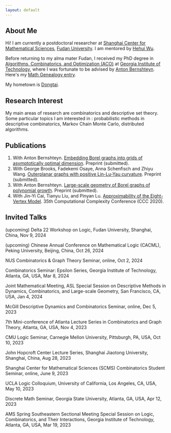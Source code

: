 ```yaml
---
layout: default
---
```


## About Me

Hi! I am currently a postdoctoral researcher at [Shanghai Center for Mathematical Sciences](https://scms.fudan.edu.cn/), [Fudan University](https://www.fudan.edu.cn/en/). I am mentored by [Hehui Wu](https://scholar.google.com/citations?user=vGY9WiEAAAAJ&hl=en).

Before returning to my alma mater Fudan, I received my PhD degree in [Algorithms, Combinatorics, and Optimization (ACO)](https://aco.gatech.edu/) at [Georgia Institute of Technology](https://www.gatech.edu/), where I was fortunate to be advised by [Anton Bernshteyn](https://bahtoh-math.github.io/). Here's my [Math Genealogy entry](https://genealogy.math.ndsu.nodak.edu/id.php?id=321109).

My hometown is [Dongtai](https://en.wikipedia.org/wiki/Dongtai).

## Research Interest

My main areas of research are combinatorics and descriptive set theory.  Some particular topics I am interested in : probabilistic methods in descriptive combinatorics, Markov Chain Monte Carlo, distributed algorithms. 

## Publications

1. With Anton Bernshteyn. [Embedding Borel graphs into grids of asymptotically optimal dimension](https://arxiv.org/abs/2407.19785). Preprint (submitted). 
2. With George Brooks, Fadekemi Osaye, Anna Schenfisch and Zhiyu Wang. [Outerplanar graphs with positive Lin-Lu-Yau curvature](https://arxiv.org/abs/2403.04110). Preprint (submitted).
3. With Anton Bernshteyn. [Large-scale geometry of Borel graphs of polynomial growth](https://arxiv.org/abs/2302.04727). Preprint (submitted).
4. With Jin-Yi Cai, Tianyu Liu, and Pinyan Lu. [Approximability of the Eight-Vertex Model](https://drops.dagstuhl.de/storage/00lipics/lipics-vol169-ccc2020/LIPIcs.CCC.2020.4/LIPIcs.CCC.2020.4.pdf). 35th Computational Complexity Conference (CCC 2020).

## Invited Talks

(upcoming) Delta 22 Workshop on Logic, Fudan University, Shanghai, China, Nov 9, 2024 

(upcoming) Chinese Annual Conference on Mathematical Logic (CACML), Peking University, Beijing, China, Oct 26, 2024

NUS Combinatorics & Graph Theory Seminar, online, Oct 2, 2024

Combinatorics Seminar: Epsilon Series, Georgia Institute of Technology, Atlanta, GA, USA, Mar 8, 2024

Joint Mathematical Meeting, ASL Special Session on Descriptive Methods in Dynamics, Combinatorics, and Large-scale Geometry, San Francisco, CA, USA, Jan 4, 2024

McGill Descriptive Dynamics and Combinatorics Seminar, online, Dec 5, 2023

7th Mini-conference of Atlanta Lecture Series in Combinatorics and Graph Theory, Atlanta, GA, USA, Nov 4, 2023

CMU Logic Seminar, Carnegie Mellon University, Pittsburgh, PA, USA, Oct 10, 2023

John Hopcroft Center Lecture Series, Shanghai Jiaotong University, Shanghai, China, Aug 28, 2023

Shanghai Center for Mathematical Sciences (SCMS) Combinatorics Student Seminar, online, June 9, 2023

UCLA Logic Colloquium, University of California, Los Angeles, CA, USA, May 10, 2023

Discrete Math Seminar, Georgia State University, Atlanta, GA, USA, Apr 12, 2023

AMS Spring Southeastern Sectional Meeting Special Session on Logic, Combinatorics, and Their Interactions, Georgia Institute of Technology, Atlanta, GA, USA, Mar 19, 2023
